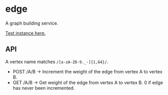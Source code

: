 edge
====

A graph building service.

[Test instance here.](http://rodarmor-edge.appspot.com)

API
---

A vertex name matches `/[a-zA-Z0-9._-]{1,64}/`.

* POST /A/B -> Increment the weight of the edge from vertex A to vertex B.
* GET /A/B -> Get weight of the edge from vertex A to vertex B. 0 if edge has never been incremented.
